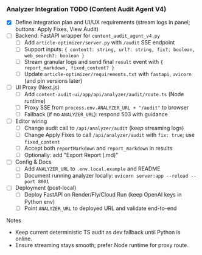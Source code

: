 ### Analyzer Integration TODO (Content Audit Agent V4)

- [x] Define integration plan and UI/UX requirements (stream logs in panel; buttons: Apply Fixes, View Audit)
- [ ] Backend: FastAPI wrapper for `content_audit_agent_v4.py`
  - [ ] Add `article-optimizer/server.py` with `/audit` SSE endpoint
  - [ ] Support inputs: `{ content?: string, url?: string, fix?: boolean, web_search?: boolean }`
  - [ ] Stream granular logs and send final `result` event with `{ report_markdown, fixed_content? }`
  - [ ] Update `article-optimizer/requirements.txt` with `fastapi`, `uvicorn` (and pin versions later)
- [ ] UI Proxy (Next.js)
  - [ ] Add `content-audit-ui/app/api/analyzer/audit/route.ts` (Node runtime)
  - [ ] Proxy SSE from `process.env.ANALYZER_URL + "/audit"` to browser
  - [ ] Fallback (if no `ANALYZER_URL`): respond 503 with guidance
- [ ] Editor wiring
  - [ ] Change audit call to `/api/analyzer/audit` (keep streaming logs)
  - [ ] Change Apply Fixes to call `/api/analyzer/audit` with `fix: true`; use `fixed_content`
  - [ ] Accept both `reportMarkdown` and `report_markdown` in results
  - [ ] Optionally: add "Export Report (.md)"
- [ ] Config & Docs
  - [ ] Add `ANALYZER_URL` to `.env.local.example` and README
  - [ ] Document running analyzer locally: `uvicorn server:app --reload --port 8001`
- [ ] Deployment (post-local)
  - [ ] Deploy FastAPI on Render/Fly/Cloud Run (keep OpenAI keys in Python env)
  - [ ] Point `ANALYZER_URL` to deployed URL and validate end-to-end

Notes
- Keep current deterministic TS audit as dev fallback until Python is online.
- Ensure streaming stays smooth; prefer Node runtime for proxy route.

